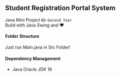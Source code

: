 ## Student Registration Portal System
Java Mini Project `BE`-`Second Year`  
Build with Java Swing and ❤️
#### Folder Structure
  Just run Main.java in Src Folder!
#### Dependency Management
  - Java Oracle JDK 16

